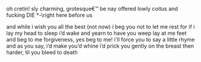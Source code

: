 oh cretin! sly charming, grotesque€™
be nay offered lowly coitus 
and fucking DIE *-\right here before us


and while i wish you all the best (not now) 
i beg you not to let me rest 
for if i lay my head to sleep
i’d wake and yearn to have you weep
lay at me feet and beg to me 
forgiveness, yes beg to me! i'll
force you to say a little rhyme and
as you say, i’d make you’d whine 
i’d prick you gently on the breast 
then harder, til you bleed to death
